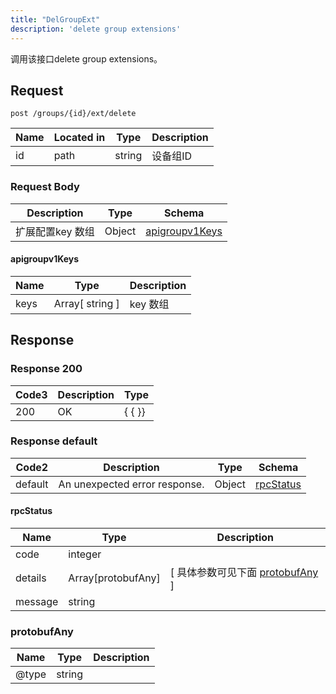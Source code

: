 ```yaml
---
title: "DelGroupExt"
description: 'delete group extensions'
---
```

调用该接口delete group extensions。

## Request


```
post /groups/{id}/ext/delete
```

| Name | Located in | Type | Description | 
| ---- | ---------- | ----------- | ----------- | 
| id | path | string | 设备组ID |  

### Request Body 
| Description | Type | Schema |
| ----------- | ------ | ------ |
| 扩展配置key 数组 | Object | [apigroupv1Keys](#apigroupv1Keys) |

#### apigroupv1Keys

| Name | Type | Description | 
| ---- | ---- | ----------- |        
| keys | Array[ string ] | key 数组 |    



## Response

### Response  200
| Code3 | Description | Type | 
| ---- | ----------- | ------ | 
| 200 | OK | {   { }} |

### Response  default 
| Code2 | Description | Type | Schema |
| ---- | ----------- | ------ | ------ |
| default | An unexpected error response. | Object | [rpcStatus](#rpcStatus) |

#### rpcStatus

| Name | Type | Description | 
| ---- | ---- | ----------- |     
| code | integer |  |          
| details | Array[protobufAny] |  [ 具体参数可见下面 [protobufAny](#protobufAny) ] |       
| message | string |  |   

### protobufAny
| Name | Type | Description | 
| ---- | ---- | ----------- |     
| @type | string |  |   



